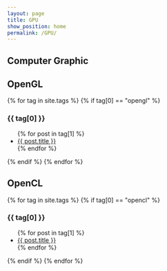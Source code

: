 ```yaml
---
layout: page
title: GPU
show_position: home
permalink: /GPU/
---
```


## Computer Graphic

## OpenGL

{% for tag in site.tags %}
{% if tag[0] == "opengl" %}
  <h3>{{ tag[0] }}</h3>
  <ul>
    {% for post in tag[1] %}
      <li><a href="{{ post.url }}">{{ post.title }}</a></li>
    {% endfor %}
  </ul>
{% endif %}
{% endfor %}

## OpenCL

{% for tag in site.tags %}
{% if tag[0] == "opencl" %}
  <h3>{{ tag[0] }}</h3>
  <ul>
    {% for post in tag[1] %}
      <li><a href="{{ post.url }}">{{ post.title }}</a></li>
    {% endfor %}
  </ul>
{% endif %}
{% endfor %}
